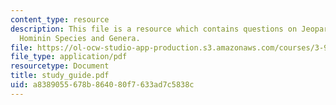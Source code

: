 ```yaml
---
content_type: resource
description: This file is a resource which contains questions on Jeopardy-style questions,
  Hominin Species and Genera.
file: https://ol-ocw-studio-app-production.s3.amazonaws.com/courses/3-987-human-origins-and-evolution-spring-2006/a8389055678b864080f7633ad7c5838c_study_guide.pdf
file_type: application/pdf
resourcetype: Document
title: study_guide.pdf
uid: a8389055-678b-8640-80f7-633ad7c5838c
---
```

